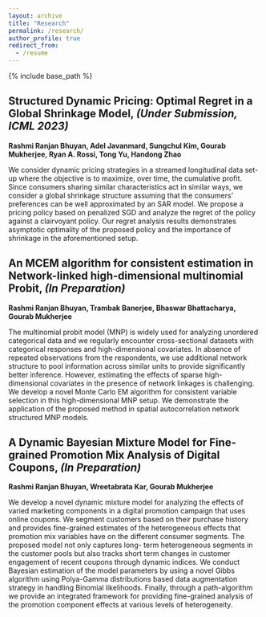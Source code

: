 ```yaml
---
layout: archive
title: "Research"
permalink: /research/
author_profile: true
redirect_from:
  - /resume
---
```


{% include base_path %}

Structured Dynamic Pricing: Optimal Regret in a Global Shrinkage Model, *\(Under Submission, ICML 2023\)*
-

**Rashmi Ranjan Bhuyan, Adel Javanmard, Sungchul Kim, Gourab Mukherjee, Ryan A. Rossi, Tong Yu, Handong Zhao**

We consider dynamic pricing strategies in a streamed longitudinal data set-up where the objective is to maximize, over time, the cumulative profit. Since consumers sharing similar characteristics act in similar ways, we consider a global shrinkage structure assuming that the consumers’ preferences can be well approximated by an SAR model. We propose a pricing policy based on penalized SGD and analyze the regret of the policy against a clairvoyant policy. Our regret analysis results demonstrates asymptotic optimality of the proposed policy and the importance of shrinkage in the aforementioned setup.

An MCEM algorithm for consistent estimation in Network-linked high-dimensional multinomial Probit, *\(In Preparation\)*
-

**Rashmi Ranjan Bhuyan, Trambak Banerjee, Bhaswar Bhattacharya, Gourab Mukherjee**

The multinomial probit model (MNP) is widely used for analyzing unordered categorical data and we regularly encounter cross-sectional datasets with categorical responses and high-dimensional covariates. In absence of repeated observations from the respondents, we use additional network structure to pool information across similar units to provide significantly better inference. However, estimating the effects of sparse high-dimensional covariates in the presence of network linkages is challenging. We develop a novel Monte Carlo EM algorithm for consistent variable selection in this high-dimensional MNP setup. We demonstrate the application of the proposed method in spatial autocorrelation network structured MNP models.

A Dynamic Bayesian Mixture Model for Fine-grained Promotion Mix Analysis of Digital Coupons, *\(In Preparation\)*
-

**Rashmi Ranjan Bhuyan, Wreetabrata Kar, Gourab Mukherjee**

We develop a novel dynamic mixture model for analyzing the effects of varied marketing components in a digital promotion campaign that uses online coupons. We segment customers based on their purchase history and provides fine-grained estimates of the heterogeneous effects that promotion mix variables have on the different consumer segments. The proposed model not only captures long- term heterogeneous segments in the customer pools but also tracks short term changes in customer engagement of recent coupons through dynamic indices. We conduct Bayesian estimation of the model parameters by using a novel Gibbs algorithm using Polya-Gamma distributions based data augmentation strategy in handling Binomial likelihoods. Finally, through a path-algorithm we provide an integrated framework for providing fine-grained analysis of the promotion component effects at various levels of heterogeneity.
